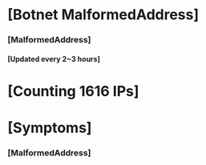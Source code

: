 # [Botnet MalformedAddress]
### [MalformedAddress]
#### [Updated every 2~3 hours]

# [Counting 1616 IPs]

# [Symptoms] 
###   [MalformedAddress]

